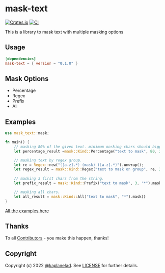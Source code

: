 # mask-text
[![Crates.io](https://img.shields.io/crates/v/mask-text?style=flat-square)](https://crates.io/crates/mask-text)
[![CI](https://github.com/rusty-ferris-club/mask-text/actions/workflows/ci.yaml/badge.svg)](https://github.com/rusty-ferris-club/mask-text/actions/workflows/ci.yaml)


This is a library to mask text with multiple masking options

## Usage 
```toml
[dependencies]
mask-text = { version = "0.1.0" }
```

## Mask Options
* Percentage
* Regex
* Prefix
* All

## Examples
```rs
use mask_text::mask;

fn main() {
    // masking 80% of the given text. minimum masking chars should bigger then 3.
    let percentage_result =mask::Kind::Percentage("text to mask", 80, 3, "*").mask();

    // masking text by regex group.
    let re = Regex::new("([a-z].*) (mask) ([a-z].*)").unwrap();
    let regex_result = mask::Kind::Regex("text to mask on group", re, 2, "*").mask();
    
    // masking 3 first chars from the string.
    let prefix_result = mask::Kind::Prefix("text to mask", 3, "*").mask();

    // masking all chars.
    let all_result = mask::Kind::All("text to mask", "*").mask()
}
```

[All the examples here](./mask-text/examples/README.md)

## Thanks
To all [Contributors](https://github.com/rusty-ferris-club/mask-text/graphs/contributors) - you make this happen, thanks!

## Copyright
Copyright (c) 2022 [@kaplanelad](https://github.com/kaplanelad). See [LICENSE](LICENSE.txt) for further details.
